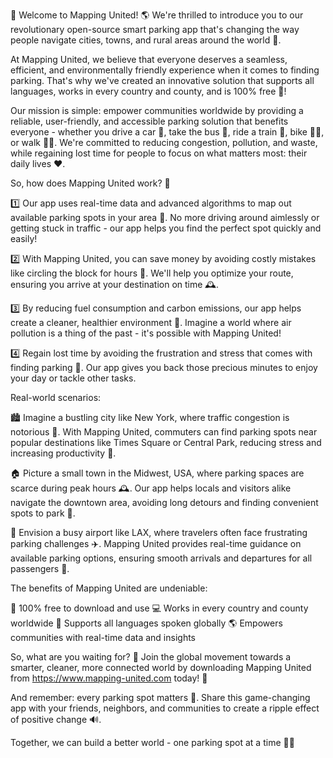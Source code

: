 🚨 Welcome to Mapping United! 🌎 We're thrilled to introduce you to our revolutionary open-source smart parking app that's changing the way people navigate cities, towns, and rural areas around the world 🌟.

At Mapping United, we believe that everyone deserves a seamless, efficient, and environmentally friendly experience when it comes to finding parking. That's why we've created an innovative solution that supports all languages, works in every country and county, and is 100% free 💸!

Our mission is simple: empower communities worldwide by providing a reliable, user-friendly, and accessible parking solution that benefits everyone - whether you drive a car 🚗, take the bus 🚌, ride a train 🚂, bike 🚴‍♀️, or walk 🏃‍♂️. We're committed to reducing congestion, pollution, and waste, while regaining lost time for people to focus on what matters most: their daily lives ❤️.

So, how does Mapping United work? 🔧

1️⃣ Our app uses real-time data and advanced algorithms to map out available parking spots in your area 📍. No more driving around aimlessly or getting stuck in traffic - our app helps you find the perfect spot quickly and easily!

2️⃣ With Mapping United, you can save money by avoiding costly mistakes like circling the block for hours 💸. We'll help you optimize your route, ensuring you arrive at your destination on time 🕰️.

3️⃣ By reducing fuel consumption and carbon emissions, our app helps create a cleaner, healthier environment 🌿. Imagine a world where air pollution is a thing of the past - it's possible with Mapping United!

4️⃣ Regain lost time by avoiding the frustration and stress that comes with finding parking 💪. Our app gives you back those precious minutes to enjoy your day or tackle other tasks.

Real-world scenarios:

🏙️ Imagine a bustling city like New York, where traffic congestion is notorious 🚗. With Mapping United, commuters can find parking spots near popular destinations like Times Square or Central Park, reducing stress and increasing productivity 💼.

🏠 Picture a small town in the Midwest, USA, where parking spaces are scarce during peak hours 🕰️. Our app helps locals and visitors alike navigate the downtown area, avoiding long detours and finding convenient spots to park 🚗.

🌆 Envision a busy airport like LAX, where travelers often face frustrating parking challenges ✈️. Mapping United provides real-time guidance on available parking options, ensuring smooth arrivals and departures for all passengers 👥.

The benefits of Mapping United are undeniable:

💯 100% free to download and use
💻 Works in every country and county worldwide
📝 Supports all languages spoken globally
🌎 Empowers communities with real-time data and insights

So, what are you waiting for? 🤔 Join the global movement towards a smarter, cleaner, more connected world by downloading Mapping United from https://www.mapping-united.com today! 📲

And remember: every parking spot matters 💯. Share this game-changing app with your friends, neighbors, and communities to create a ripple effect of positive change 🔊.

Together, we can build a better world - one parking spot at a time 🌟💕